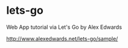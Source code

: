 # lets-go

Web App tutorial via Let's Go by Alex Edwards

http://www.alexedwards.net/lets-go/sample/
